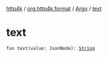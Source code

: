 [http4k](../../index.md) / [org.http4k.format](../index.md) / [Argo](index.md) / [text](./text.md)

# text

`fun text(value: JsonNode): `[`String`](https://kotlinlang.org/api/latest/jvm/stdlib/kotlin/-string/index.html)